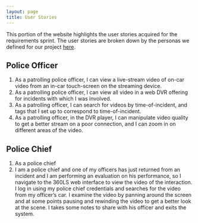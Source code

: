 ```yaml
---
layout: page
title: User Stories
---
```


This portion of the website highlights the user stories acquired for the requirements sprint. The user stories are broken down by the personas we defined for our project [here](personas).

## Police Officer
1. As a patrolling police officer, I can view a live-stream video of on-car video from an in-car touch-screen on the streaming device.
2. As a patrolling police officer, I can view all video in a web DVR offering for incidents with which I was involved.
3. As a patrolling officer, I can search for videos by time-of-incident, and tags that I set up to correspond to time-of-incident. 
4. As a patrolling officer, in the DVR player, I can manipulate video quality to get a better stream on a poor connection, and I can zoom in on different areas of the video.

## Police Chief
1. As a police chief
5. I am a police chief and one of my officers has just returned from an incident and I am performing an evaluation on his performance, so I navigate to the 360LS web interface to view the video of the interaction. I log in using my police chief credentials and searches for the video from my officer’s car. I examine the video by panning around the screen and at some points pausing and rewinding the video to get a better look at the scene. I takes some notes to share with his officer and exits the system.
